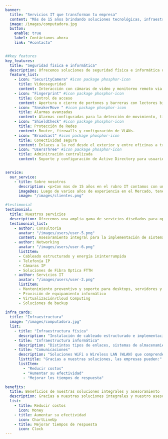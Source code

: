```yaml
---
banner:
  title: "Servicios IT que transforman tu empresa"
  content: "Más de 15 años brindando soluciones tecnológicas, infraestructura y seguridad para que tu empresa sea más eficiente, segura y competitiva."
  image: /images/computadora.jpg
  button:
    enable: true
    label: Contáctanos ahora
    link: "#contacto"


##key features
key_features:
  title: "Seguridad física e informática"
  description: Ofrecemos soluciones de seguridad física e informática diseñadas para optimizar y proteger tu empresa
  feature_list:
    - icon: "SecurityCamera" #icon package phosphor-icon 
      title: Videoseguridad
      content: Interacción con cámaras de video y monitoreo remoto via web.
    - icon: "Fingerprint" #icon package phosphor-icon 
      title: Control de acceso
      content: Apertura o cierre de portones y barreras con lectores biométricos.
    - icon: "SneakerMove " #icon package phosphor-icon 
      title: Alarmas avanzadas
      content: Alarmas configuradas para la detección de movimiento, timbres, barreras infrarrojas o volumétricas
    - icon: "ShieldCheck" #icon package phosphor-icon 
      title: Protección de Redes
      content: Router, firewalls y configuración de VLANs.
    - icon: "Broadcast" #icon package phosphor-icon 
      title: Conectividad segura
      content: Enlaces a la red desde el exterior y entre oficinas a través de VPN.
    - icon: "UsersThree" #icon package phosphor-icon 
      title: Adminitración centralizada
      content: Soporte y configuración de Active Directory para usuarios.        


service:
  our_service:    
    - title: Sobre nosotros
      description: <p>Con mas de 15 años en el rubro IT contamos con un eficiente y capacitado equipo de trabajo en todos los niveles coordinando cada uno de los sectores de la empresa, desde la investigación hasta los servicios post venta, con los proveedores, colaboradores y clientes para lograr sus objetivos</p><p>El nacimiento de <b class="text-primary">Care4iT</b> es el resultado de la inversión y el esfuerzo tecnológico y la filosofía. La prioridad es la satisfacción total de nuestros clientes. Esto hace que nuestros servicios respondan a las máximas exigencias de calidad y que su empresa optimice los resultados.</p> <p>Creemos que hay espacio para la innovación en todos los ámbitos y trabajamos duro para ser referentes globales de la industria, nuestro éxito es hacer que nuestros clientes crezcan, alcanzando toda su potencialidad, y ese éxito depende, en parte, de la calidad de su información y de la velocidad con la que pueda ser comunicada, pudiendo responder a los cambios en forma oportuna, para así mejorar la gestión de sus equipos Se trata de un desafío que involucra cambios en la cultura y formas de trabajo.</p>
      imageDes: Luego de varios años de experiencia en el Mercado, tenemos muchas historias de éxito, crecimiento y fidelización para contar.
      image: "/images/clientes.png"

#testimonial
testimonial:
  title: Nuestros servicios
  description: Ofrecemos una amplia gama de servicios diseñados para optimizar y proteger tu empresa
  testimonial_list:
    - author: Consultoria
      avatar: "/images/users/user-5.png"
      content: Asesoramiento integral para la implementación de sistemas informáticos y de seguridad, resolución de problemas, migraciones de productos de software y hardware, reingeniería de procesos, seguimientos, análisis de funcionalidad e inteligencia de negocios.
    - author: Networking
      avatar: "/images/users/user-6.png"
      listItem:
      - Cableado estructurado y energía ininterrumpida
      - Telefonía IP
      - Cámaras IP
      - Soluciones de Fibra Optica FTTH
    - author: Servicios IT
      avatar: "/images/users/user-2.png"
      listItem:
      - Mantenimiento preventivo y soporte para desktops, servidores y redes
      - Provisión de equipamiento informático
      - Virtualización/Cloud Computing
      - Soluciones de backup
    
infra_cards:
  title: "Infraestructura"
  image: "/images/computadora.jpg"
  list:
    - title: "Infraestructura física"
      description: "Instalación de cableado estructurado e implementación de redes WiFI. Estudio previo de la topología de red orientando la implementación a la optimización de los recursos y manteniendo los estándares de normalización. Instalación de centrales telefónicas VOIP y soluciones de telefonía IP."
    - title: "Infraestructura informática"
      description: "Distintos tipos de enlaces, sistemas de almacenamiento SAN, servidores y dispositivos de red. Consultoría externa con profesionales de amplia trayectoria en los temas que a su empresa le preocupa."
    - title: "Comunicaciones"
      description: "Soluciones WiFi o Wireless LAN (WLAN) que comprenden tanto enlaces punto a punto (entre oficinas, sucursales, dependencias, etc.) como puntos de acceso para computadoras personales dentro de las oficinas. En algunos casos puede prescindirse totalmente del cableado estructurado para interconectar los puntos de acceso."
      listtitle: "Gracias a nuestras soluciones, las empresas pueden:"
      listItem:
        - "Reducir costos"
        - "Aumentar su efectividad"
        - "Mejorar los tiempos de respuesta"

benefits:
  title: Beneficios de nuestras soluciones integrales y asesoramiento
  description: Gracias a nuestras soluciones integrales y nuestro asesoramiento, numerosas empresas pueden
  list:
    - title: Reducir costos
      icon: Money
    - title: Aumentar su efectividad
      icon: ChartLineUp
    - title: Mejorar tiempos de respuesta
      icon: Clock
---
```

